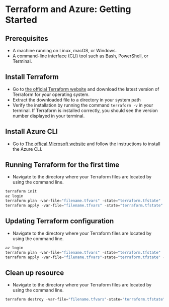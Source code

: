 # Terraform and Azure: Getting Started

## Prerequisites

- A machine running on Linux, macOS, or Windows.
- A command-line interface (CLI) tool such as Bash, PowerShell, or Terminal.

## Install Terraform

- Go to [the official Terraform website](https://developer.hashicorp.com/terraform/tutorials/aws-get-started/install-cli) and download the latest version of Terraform for your operating system.
- Extract the downloaded file to a directory in your system path
- Verify the installation by running the command ```terraform -v``` in your terminal. If Terraform is installed correctly, you should see the version number displayed in your terminal.

## Install Azure CLI

- Go to [The offical Microsoft website](https://learn.microsoft.com/en-us/cli/azure/install-azure-cli) and follow the instructions to install the Azure CLI.

## Running Terraform for the first time

- Navigate to the directory where your Terraform files are located by using the command line.
```powershell
terraform init
az login
terraform plan -var-file="filename.tfvars" -state="terraform.tfstate"
terraform apply -var-file="filename.tfvars" -state="terraform.tfstate" --auto-approve
```

## Updating Terraform configuration

- Navigate to the directory where your Terraform files are located by using the command line.
```powershell
az login
terraform plan -var-file="filename.tfvars" -state="terraform.tfstate"
terraform apply -var-file="filename.tfvars"-state="terraform.tfstate" --auto-approve
```

## Clean up resource

- Navigate to the directory where your Terraform files are located by using the command line.
```powershell
terraform destroy -var-file="filename.tfvars"-state="terraform.tfstate" --auto-approve
```

